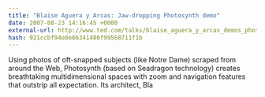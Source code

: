 ```yaml
---
title: "Blaise Aguera y Arcas: Jaw-dropping Photosynth demo"
date: 2007-08-23 14:16:45 +0000
external-url: http://www.ted.com/talks/blaise_aguera_y_arcas_demos_photosynth
hash: 921ccbf94e0e66341486f99568711f1b
---
```


Using photos of oft-snapped subjects (like Notre Dame) scraped from around the Web, Photosynth (based on Seadragon technology) creates breathtaking multidimensional spaces with zoom and navigation features that outstrip all expectation. Its architect, Bla
